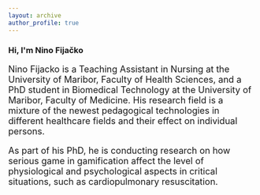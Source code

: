```yaml
---
layout: archive
author_profile: true
---
```


<style>
 p{
     font-size: 18px;
 }
</style>
<h3 class="archive__subtitle">Hi, I'm Nino Fijačko</h3>

Nino Fijacko is a Teaching Assistant in Nursing at the University of Maribor, Faculty of Health Sciences, and a PhD student in Biomedical Technology at the University of Maribor, Faculty of Medicine. His research field is a mixture of the newest pedagogical technologies in different healthcare fields and their effect on individual persons.

As part of his PhD, he is conducting research on how serious game in gamification affect the level of physiological and psychological aspects in critical situations, such as cardiopulmonary resuscitation.
